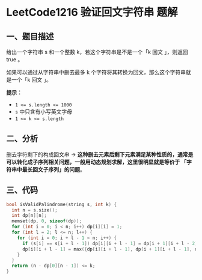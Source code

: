 # LeetCode1216 验证回文字符串 题解

## 一、题目描述

给出一个字符串 s 和一个整数 k，若这个字符串是不是一个「k 回文 」，则返回 true 。

如果可以通过从字符串中删去最多 k 个字符将其转换为回文，那么这个字符串就是一个「k 回文 」。

**提示：**

- `1 <= s.length <= 1000`
- `s` 中只含有小写英文字母
- `1 <= k <= s.length`



## 二、分析

删去字符剩下的构成回文串 -> **这种删去元素后剩下元素满足某种性质的，通常是可以转化成子序列相关问题，一般用动态规划求解，这里很明显就是等价于 「字符串中最长回文子序列」的问题**。



## 三、代码

```c++
bool isValidPalindrome(string s, int k) {
  int n = s.size();
  int dp[n][n];
  memset(dp, 0, sizeof(dp));
  for (int i = 0; i < n; i++) dp[i][i] = 1;
  for (int l = 2; l <= n; l++) {
    for (int i = 0; i + l - 1 < n; i++) {
      if (s[i] == s[i + l - 1]) dp[i][i + l - 1] = dp[i + 1][i + l - 2] + 2;
      dp[i][i + l - 1] = max({dp[i][i + l - 1], dp[i + 1][i + l - 1], dp[i][i + l - 2]});
    }
  }
  return (n - dp[0][n - 1]) <= k;
}
```

